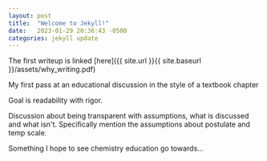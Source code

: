 ```yaml
---
layout: post
title:  "Welcome to Jekyll!"
date:   2023-01-29 20:36:43 -0500
categories: jekyll update
---
```

The first writeup is linked [here]({{ site.url }}{{ site.baseurl }}/assets/why_writing.pdf)

My first pass at an educational discussion in the style of a textbook chapter

Goal is readability with rigor.

Discussion about being transparent with assumptions, what is discussed and what isn't. Specifically mention the assumptions about postulate and temp scale.

Something I hope to see chemistry education go towards...